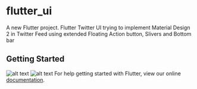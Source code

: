 # flutter_ui

A new Flutter project. Flutter Twitter UI trying to implement Material Design 2 in Twitter Feed using extended Floating Action button, Slivers and Bottom bar

## Getting Started
![alt text](https://raw.githubusercontent.com/varunn12/twitter_ui/master/Screenshot_2018-06-05-01-48-42.png)
![alt text](https://raw.githubusercontent.com/varunn12/twitter_ui/master/Screenshot_2018-06-05-01-48-46.png)
For help getting started with Flutter, view our online
[documentation](https://flutter.io/).
